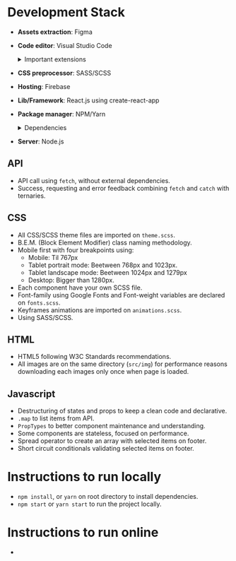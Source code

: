 # Development Stack

-  **Assets extraction**: Figma
-  **Code editor**: Visual Studio Code
   <details>
   <summary>Important extensions</summary> - Auto Rename Tag - Auto-Open Markdown Preview - Brackt Pair Colorizer - VS Code ES7 React/Redux/React-Native/JS snippets - ESLint - GitLens - JavaScript (ES6) code snippets - Prettier - Code formatter - SCSS formatter
   </details>
-  **CSS preprocessor**: SASS/SCSS
-  **Hosting**: Firebase
-  **Lib/Framework**: React.js using create-react-app
-  **Package manager**: NPM/Yarn
   <details>
   <summary>Dependencies</summary> - node-sass

       	</details>

-  **Server**: Node.js

## API

-  API call using `fetch`, without external dependencies.
-  Success, requesting and error feedback combining `fetch` and `catch` with ternaries.

## CSS

-  All CSS/SCSS theme files are imported on `theme.scss`.
-  B.E.M. (Block Element Modifier) class naming methodology.
-  Mobile first with four breakpoints using:
   - Mobile: Til 767px
   - Tablet portrait mode: Beetween 768px and 1023px.
   - Tablet landscape mode: Beetween 1024px and 1279px
   - Desktop: Bigger than 1280px.
-  Each component have your own SCSS file.
-  Font-family using Google Fonts and Font-weight variables are declared on `fonts.scss`.
-  Keyframes animations are imported on `animations.scss`.
-  Using SASS/SCSS.

## HTML

-  HTML5 following W3C Standards recommendations.
- All images are on the same directory (`src/img`) for performance reasons downloading each images only once when page is loaded.

## Javascript

-  Destructuring of states and props to keep a clean code and declarative.
-  `.map` to list items from API.
-  `PropTypes` to better component maintenance and understanding.
-  Some components are stateless, focused on performance.
-  Spread operator to create an array with selected items on footer.
-  Short circuit conditionals validating selected items on footer.

# Instructions to run locally

-  `npm install`, or `yarn` on root directory to install dependencies.
-  `npm start` or `yarn start` to run the project locally.

# Instructions to run online

-

